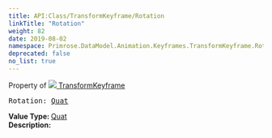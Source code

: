 ```yaml
---
title: API:Class/TransformKeyframe/Rotation
linkTitle: "Rotation"
weight: 82
date: 2019-08-02
namespace: Primrose.DataModel.Animation.Keyframes.TransformKeyframe.Rotation
deprecated: false
no_list: true
---
```

Property of <a href="/docs/api-reference/Class/TransformKeyframe"><img src="/icons/silk/film.png"/>&nbsp;TransformKeyframe</a>
<pre class="method-declaration">
Rotation: <a class="type" href="/docs/api-reference/DataType/Quat">Quat</a></pre>
<b>Value Type: </b>
<a class="type" href="/docs/api-reference/DataType/Quat">Quat</a>
<br/>
<b>Description: </b>